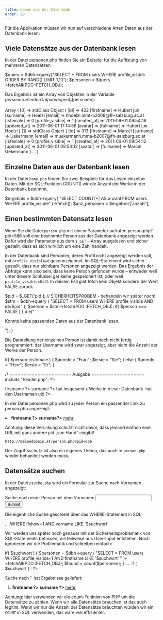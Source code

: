 ```yaml
---
title: Lesen aus der Datenbank
order: 20
---
```


Für die Applikation müssen wir nun auf verschiedene
Arten Daten aus der Datenbank lesen:

Viele Datensätze aus der Datenbank lesen
------------------------------------------
In der Datei personen.php finden Sie ein Beispiel für die Auflistung von mehreren Datensätzen:

<php caption="personen.php">
$query = $dbh->query("SELECT * FROM users WHERE profile_visible ORDER BY RAND() LIMIT 1,10");
$personen = $query->fetchAll(PDO::FETCH_OBJ);
</php>

Das Ergebnis ist ein Array von Objekten in der Variable $personen. Hier der Output von print_r($personen):

<php caption="Output von print_r($personen)">
Array
(
  [0] => stdClass Object
      (
          [id] => 422
          [firstname] => Hubert jun.
          [surname] => Hoelzl
          [email] => hhoelzl.mmt-b2008@fh-salzburg.ac.at
          [isfemale] => 0
          [profile_visible] => 1
          [created_at] => 2011-06-01 09:54:16
          [updated_at] => 2011-06-01 17:14:58
          [avatar] => 
          [fullname] => Hubert jun. Hoelzl
      )
  [1] => stdClass Object
      (
          [id] => 313
          [firstname] => Marcel
          [surname] => Uekermann
          [email] => muekermann.mma-b2007@fh-salzburg.ac.at
          [isfemale] => 0
          [profile_visible] => 1
          [created_at] => 2011-06-01 09:54:12
          [updated_at] => 2011-06-01 09:54:12
          [avatar] => 
          [fullname] => Marcel Uekermann
      )
  ...
)
</php>

Einzelne Daten aus der Datenbank lesen
---------------------------------------
In der Datei `home.php` finden Sie zwei Beispiele für das Lesen einzelner Daten. Mit der SQL-Funktion COUNT() wir die Anzahl der Werke in der Datenbank bestimmt. 

<php caption="Beispiel aus home.php">
$ergebnis = $dbh->query( 
 "SELECT COUNT(*) AS anzahl FROM users WHERE profile_visible" )->fetch();
$anz_personen = $ergebnis['anzahl'];
</php>

Einen bestimmten Datensatz lesen
---------------------------------
Wenn Sie die Datei `person.php` mit einem Parameter aufrufen person.php?pid=586 soll eine bestimmte Person aus der Datenbank angezeigt werden. Dafür wird der Parameter aus dem `$_GET` – Array ausgelesen und sicher gestellt, dass es sich wirklich um eine Zahl handelt.

In der Datenbank sind Personen, deren Profil nicht angezeigt werden soll, mit `profile_visible=0` gekennzeichnet. Im SQL-Statement wird sicher gestellt, dass nur sichtbare Personen angezeigt werden. Das Ergebnis der Abfrage kann also sein, dass keine Person gefunden wurde – entweder weil unter diesem Schlüssel gar keine gespeichert ist, oder weil `profile_visible=0` ist. In diesem Fall gibt fetch kein Objekt sondern der Wert FALSE zurück.

<php caption="Beispiel aus home.php">
$pid = $_GET['pid'];  // SICHERHEITSPROBEM - behandeln wir später noch!
$stm = $dbh->query ( "SELECT * FROM users WHERE profile_visible AND id=$pid" );
$person = $stm->fetch(PDO::FETCH_OBJ);
if( $person === FALSE ) {
  die("<p>Konnte keine passenden Daten aus der Datenbank lesen.</p>");
}
</php>

Die Darstellung der einzelnen Person ist damit noch nicht fertig programmiert: der Username wird zwar angezeigt, aber nicht die Anzahl der Werke der Person. 

<php>
if( $person->isfemale ) {
    $anrede = "Frau";
    $ersie = "Sie";
} else {
    $anrede = "Herr";
    $ersie = "Er";
}

// ====================== Ausgabe ===================
include "header.php";
?>
<p> 
  <?= $anrede ?>
  <?= $person->firstname ?>
  <?= $person->surname ?>
  hat insgesamt x Werke in dieser Datenbank.
  <?= $ersie ?> hat den Usernamen <?= $person->uid ?>.
</p>
</php>

In der Datei personen.php wird zu jeder Person ein passender Link zu person.php angezeigt:

<php>
<li>
  <b><?= $person->firstname ?> <?= $person->surname?></b>
  <a href="person.php?pid=<?= $person->id ?>">mehr</a>
</li>
</php>

Achtung: diese Verlinkung schützt nicht davor, dass jemand einfach eine URL mit ganz andere pid „von Hand“ eingibt!

`http://meinedomain.at/person.php?pid=666`

Der Zugriffsschutz ist also ein eigenes Thema, das auch in `person.php` wieder behandelt werden muss.

Datensätze suchen
-------------------
In der Datei `psuche.php` wird ein Formular zur Suche nach Vornamen angezeigt:

<php>
<form action="psuche.php" method="get">
  Suche nach einer Person mit dem Vornamen <input name="suchwort"> 
  <input type="submit">
</form>
</php>

Die eigentliche Suche geschieht über das WHERE-Statement  in SQL:

<php>
... WHERE ifshow=1 AND vorname LIKE '$suchwort'
</php>

Wir werden uns später noch genauer mit der Sicherheitsproblematik von SQL-Statements befassen, die teilweise aus User-Input entstehen. Noch ignorieren wir die Problematik und schreiben einfach:

<php>
if( $suchwort ) {
  $personen = $dbh->query (
    "SELECT * FROM users WHERE profile_visible=1 AND firstname LIKE '$suchwort' "
    )->fetchAll(PDO::FETCH_OBJ);
  $found = count($personen);
}
....
if ( $suchwort ) : ?>

  <p>Suche nach '<?= $suchwort ?>' hat <?= $found ?> Ergebnisse geliefert:</p>
  <ol>
  <?php foreach ($personen as $person) : ?>
    <li>
      <b><?=$person->firstname ?>   <?= $person->surname ?></b>
      <a href="person.php?pid=<?= $person->id ?>">mehr</a>
    </li>
  <?php endforeach ; ?>
  </ol>
<? endif ?>
</php>

Achtung: hier verwenden wir die count-Funktion von PHP um die Datensätze zu zählen. Wenn wir alle Datensätze brauchen ist das auch legitim. Wenn wir nur die Anzahl der Datensätze bräuchten würden wir ein `COUNT` in SQL verwenden, das wäre viel effizienter.

